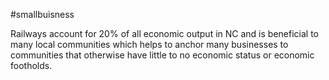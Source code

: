 #smallbuisness

Railways  account for 20% of all economic output in NC and is beneficial to many local communities which helps to anchor many businesses to communities that otherwise have little to no economic status or economic footholds. 